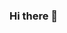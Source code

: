 ### Hi there 👋

<!--
**kudo-kenya22-fixer/kudo-kenya22-fixer** is a ✨ _special_ ✨ repository because its `README.md` (this file) appears on your GitHub profile.

Here are some ideas to get you started:

- 🔭 I’m currently working on ...
- 🌱 I’m currently learning ...
- 👯 I’m looking to collaborate on ...
- 🤔 I’m looking for help with ...
- 💬 Ask me about ...
- 📫 How to reach me: ...
- 😄 Pronouns: ...
- ⚡ Fun fact: ...
->

<a href="https://github.com/kudo-kenya22-fixer">
  <img align="left" height="170px" src="https://github-readme-stats.vercel.app/api?username=kudo-kenya22-fixer&count_private=true&theme=dracula" />
</a>


